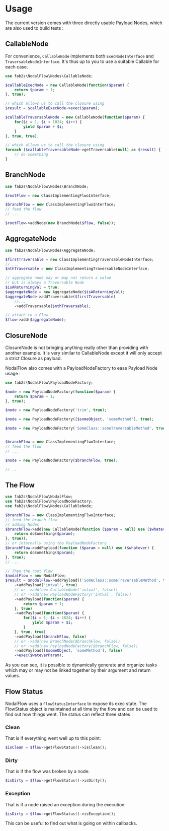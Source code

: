 # Usage
The current version comes with three directly usable Payload Nodes, which are also used to build tests :

## CallableNode

For convenience, `CallableNode` implements both `ExecNodeInterface` and `TraversableNodeInterface`. It's thus up to you to use a suitable Callable for each case.

```php
use fab2s\NodalFlow\Nodes\CallableNode;

$callableExecNode = new CallableNode(function($param) {
    return $param + 1;
}, true);

// which allows us to call the closure using
$result = $callableExecNode->exec($param);

$callableTraversableNode = new CallableNode(function($param) {
    for($i = 1; $i < 1024; $i++) {
        yield $param + $i;
    }
}, true, true);

// which allows us to call the closure using
foreach ($callableTraversableNode->getTraversable(null) as $result) {
    // do something
}
```

## BranchNode

```php
use fab2s\NodalFlow\Nodes\BranchNode;

$rootFlow = new ClassImplementingFlwoInterface;

$branchFlow = new ClassImplementingFlwoInterface;
// feed the flow
// ...

$rootFlow->addNode(new BranchNode($flow, false));
```

## AggregateNode

```php
use fab2s\NodalFlow\Nodes\AggregateNode;

$firstTraversable = new ClassImplementingTraversableNodeInterface;
// ...
$nthTraversable = new ClassImplementingTraversableNodeInterface;

// aggregate node may or may not return a value
// but is always a Traversable Node
$isAReturningVal = true;
$aggregateNode = new AggregateNode($isAReturningVal);
$aggregateNode->addTraversable($firstTraversable)
    //...
    ->addTraversable($nthTraversable);

// attach to a Flow
$flow->add($aggregateNode);
```

## ClosureNode

ClosureNode is not bringing anything really other than providing with another example. It is very similar to CallableNode except it will only accept a strict Closure as payload.

NodalFlow also comes with a PayloadNodeFactory to ease Payload Node usage :

```php
use fab2s\NodalFlow\PayloadNodeFactory;

$node = new PayloadNodeFactory(function($param) {
    return $param + 1;
}, true);

$node = new PayloadNodeFactory('trim', true);

$node = new PayloadNodeFactory([$someObject, 'someMethod'], true);

$node = new PayloadNodeFactory('SomeClass::someTraversableMethod', true, true);


$branchFlow = new ClassImplementingFlwoInterface;
// feed the flow
// ...

$node = new PayloadNodeFactory($branchFlow, true);

// ..
```

## The Flow

```php
use fab2s\NodalFlow\NodalFlow;
use fab2s\NodalFlow\PayloadNodeFactory;
use fab2s\NodalFlow\Nodes\CallableNode;

$branchFlow = new ClassImplementingFlwoInterface;
// feed the branch flow
// adding Nodes
$branchFlow->add(new CallableNode(function ($param = null) use ($whatever) {
    return doSomething($param);
}, true));
// or internally using the PayloadNodeFactory
$branchFlow->addPayload(function ($param = null) use ($whatever) {
    return doSomething($param);
}, true);
// ...

// Then the root flow
$nodalFlow = new NodalFlow;
$result = $nodalFlow->addPayload(('SomeClass::someTraversableMethod', true, true))
    ->addPayload('intval', true)
    // or ->add(new CallableNode('intval', false))
    // or ->add(new PayloadNodeFactory('intval', false))
    ->addPayload(function($param) {
        return $param + 1;
    }, true)
    ->addPayload(function($param) {
        for($i = 1; $i < 1024; $i++) {
            yield $param + $i;
        }
    }, true, true)
    ->addPayload($branchFlow, false)
    // or ->add(new BranchNode($branchFlow, false))
    // or ->add(new PayloadNodeFactory($branchFlow, false))
    ->addPayload([$someObject, 'someMethod'], false)
    ->exec($wateverParam);
```

As you can see, it is possible to dynamically generate and organize tasks which may or may not be linked together by their argument and return values.

## Flow Status

NodalFlow uses a `FlowStatusInterface` to expose its exec state. The FlowStatus object is maintained at all time by the flow and can be used to find out how things went. The status can reflect three states :
### Clean
That is if everything went well up to this point:
```php
$isClean = $flow->getFlowStatus()->isClean();
```

### Dirty
That is if the flow was broken by a node:
```php
$isDirty = $flow->getFlowStatus()->isDirty();
```
### Exception
That is if a node raised an exception during the execution:
```php
$isDirty = $flow->getFlowStatus()->isException();
```

This can be useful to find out what is going on within callbacks.
